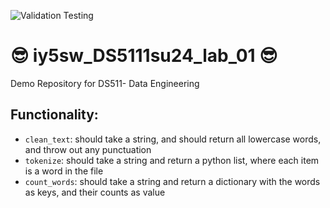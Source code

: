 
![Validation Testing](https://github.com/imanyousfi/iy5sw_DS5111su24_lab_01/actions/workflows/validations.yml/badge.svg?branch=WEEK-05/github_automation)
# 😎 iy5sw_DS5111su24_lab_01 😎
Demo Repository for DS511- Data Engineering 
## Functionality: 
- `clean_text`: should take a string, and should return all lowercase words, and throw out any punctuation
- `tokenize`: should take a string and return a python list, where each item is a word in the file
- `count_words`: should take a string and return a dictionary with the words as keys, and their counts as value
